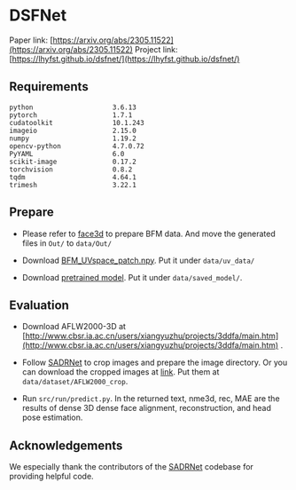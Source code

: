 # DSFNet

Paper link: [https://arxiv.org/abs/2305.11522](https://arxiv.org/abs/2305.11522)
Project link: [https://lhyfst.github.io/dsfnet/](https://lhyfst.github.io/dsfnet/)

## Requirements
```
python                    3.6.13
pytorch                   1.7.1
cudatoolkit               10.1.243
imageio                   2.15.0
numpy                     1.19.2
opencv-python             4.7.0.72
PyYAML                    6.0
scikit-image              0.17.2
torchvision               0.8.2
tqdm                      4.64.1
trimesh                   3.22.1
```


## Prepare

* Please refer to [face3d](https://github.com/YadiraF/face3d/blob/master/examples/Data/BFM/readme.md) to prepare BFM data. And move the generated files in ```Out/``` to ```data/Out/``` 

* Download [BFM_UVspace_patch.npy](https://drive.google.com/file/d/15q5I7bgZQOWGxXnNWt0Drg__SZ0CsoWJ/view?usp=sharing). Put it under ```data/uv_data/```

* Download [pretrained model](https://drive.google.com/file/d/1YdzmY7i1pN_mmkPAZsLmA7yp2-TCwR7x/view?usp=drive_link). Put it under ```data/saved_model/```.



## Evaluation

* Download AFLW2000-3D at [http://www.cbsr.ia.ac.cn/users/xiangyuzhu/projects/3ddfa/main.htm](http://www.cbsr.ia.ac.cn/users/xiangyuzhu/projects/3ddfa/main.htm) .

* Follow [SADRNet](https://github.com/MCG-NJU/SADRNet) to crop images and prepare the image directory. Or you can download the cropped images at [link](https://drive.google.com/file/d/1NX1uN8o6vVYw2z4JL7gxZqFBYXnmeYyR/view?usp=sharing). Put them at ```data/dataset/AFLW2000_crop```.

* Run ```src/run/predict.py```. In the returned text, nme3d, rec, MAE are the results of dense 3D dense face alignment, reconstruction, and head pose estimation. 


## Acknowledgements
We especially thank the contributors of the [SADRNet](https://github.com/MCG-NJU/SADRNet) codebase for providing helpful code.